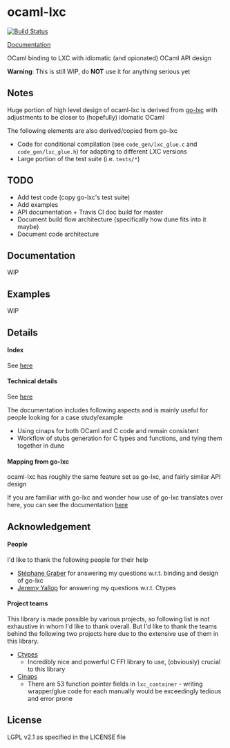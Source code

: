 # ocaml-lxc

[![Build Status](https://travis-ci.org/darrenldl/ocaml-lxc.svg?branch=master)](https://travis-ci.org/darrenldl/ocaml-lxc)

[Documentation](https://darrenldl.github.io/ocaml-lxc/)

OCaml binding to LXC with idiomatic (and opionated) OCaml API design

**Warning**: This is still WIP, do **NOT** use it for anything serious yet

## Notes
Huge portion of high level design of ocaml-lxc is derived from [go-lxc](https://github.com/lxc/go-lxc)
with adjustments to be closer to (hopefully) idomatic OCaml

The following elements are also derived/copied from go-lxc
- Code for conditional compilation (see `code_gen/lxc_glue.c` and `code_gen/lxc_glue.h`) for adapting to different LXC versions
- Large portion of the test suite (i.e. `tests/*`)

## TODO
- Add test code (copy go-lxc's test suite)
- Add examples
- API documentation + Travis CI doc build for master
- Document build flow architecture (specifically how dune fits into it maybe)
- Document code architecture

## Documentation
WIP

## Examples
WIP

## Details
#### Index
See [here](doc/INDEX.md)

#### Technical details
See [here](doc/TECH.md)

The documentation includes following aspects and is mainly useful for people looking for a case study/example
- Using cinaps for both OCaml and C code and remain consistent
- Workflow of stubs generation for C types and functions, and tying them together in dune

#### Mapping from go-lxc
ocaml-lxc has roughly the same feature set as go-lxc, and fairly similar API design

If you are familiar with go-lxc and wonder how use of go-lxc translates over here,
you can see the documentation [here](doc/GO_LXC_COMPARISON.md)

## Acknowledgement

#### People
I'd like to thank the following people for their help
- [Stéphane Graber](https://github.com/stgraber) for answering my questions w.r.t. binding and design of go-lxc
- [Jeremy Yallop](https://github.com/yallop) for answering my questions w.r.t. Ctypes

#### Project teams
This library is made possible by various projects,
so following list is not exhaustive in whom I'd like to thank overall.
But I'd like to thank the teams behind the following two projects here due to the extensive use of them in this library.

- [Ctypes](https://github.com/ocamllabs/ocaml-ctypes)
    - Incredibly nice and powerful C FFI library to use, (obviously) crucial to this library
- [Cinaps](https://github.com/janestreet/cinaps)
    - There are 53 function pointer fields in `lxc_container` - writing wrapper/glue code for each manually would be exceedingly tedious and error prone

## License
LGPL v2.1 as specified in the LICENSE file
